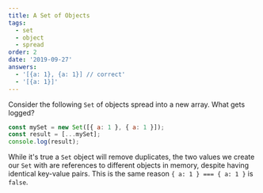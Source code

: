 ```yaml
---
title: A Set of Objects
tags:
  - set
  - object
  - spread
order: 2
date: '2019-09-27'
answers:
  - '[{a: 1}, {a: 1}] // correct'
  - '[{a: 1}]'
---
```


Consider the following `Set` of objects spread into a new array. What gets logged?

```javascript
const mySet = new Set([{ a: 1 }, { a: 1 }]);
const result = [...mySet];
console.log(result);
```

<!-- explanation -->

While it's true a `Set` object will remove duplicates, the two values we create our `Set` with are references to different objects in memory, despite having identical key-value pairs. This is the same reason `{ a: 1 } === { a: 1 }` is `false`.
